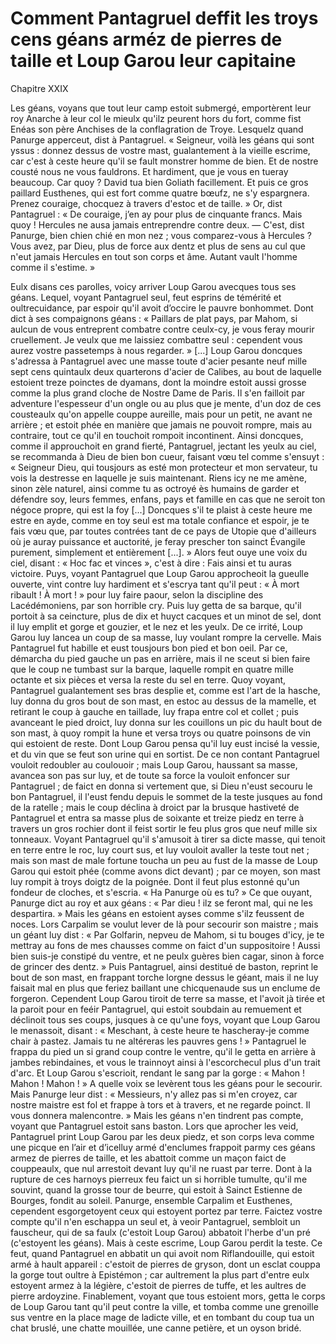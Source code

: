 # Comment Pantagruel deffit les troys cens géans arméz de pierres de taille et Loup Garou leur capitaine
Chapitre XXIX

Les géans, voyans que tout leur camp estoit submergé, emportèrent leur roy Anarche à leur col le mieulx qu'ilz peurent hors du fort, comme fist Enéas son père Anchises de la conflagration de Troye. Lesquelz quand Panurge apperceut, dist à Pantagruel.
« Seigneur, voilà les géans qui sont yssus : donnez dessus de vostre mast, gualantement à la vieille escrime, car c'est à ceste heure qu'il se fault monstrer homme de bien. Et de nostre cousté nous ne vous fauldrons. Et hardiment, que je vous en tueray beaucoup. Car quoy ? David tua bien Goliath facillement. Et puis ce gros paillard Eusthenes, qui est fort comme quatre bœufz, ne s'y espargnera. Prenez couraige, chocquez à travers d'estoc et de taille. »
Or, dist Pantagruel :
« De couraige, j’en ay pour plus de cinquante francs. Mais quoy ! Hercules ne ausa jamais entreprendre contre deux.
— C'est, dist Panurge, bien chien chié en mon nez ; vous comparez-vous à Hercules ? Vous avez, par Dieu, plus de force aux dentz et plus de sens au cul que n'eut jamais Hercules en tout son corps et âme. Autant vault l'homme comme il s'estime. »
	
Eulx disans ces parolles, voicy arriver Loup Garou avecques tous ses géans. Lequel, voyant Pantagruel seul, feut esprins de témérité et oultrecuidance, par espoir qu'il avoit d’occire le pauvre bonhommet. Dont dict à ses compaignons géans :
« Paillars de plat pays, par Mahom, si aulcun de vous entreprent combatre contre ceulx-cy, je vous feray mourir cruellement. Je veulx que me laissiez combattre seul : cependent vous aurez vostre passetemps à nous regarder. »
[...]
Loup Garou doncques s'adressa à Pantagruel avec une masse toute d'acier pesante neuf mille sept cens quintaulx deux quarterons d'acier de Calibes, au bout de laquelle estoient treze poinctes de dyamans, dont la moindre estoit aussi grosse comme la plus grand cloche de Nostre Dame de Paris. Il s'en failloit par adventure l'espesseur d'un ongle ou au plus que je mente, d'un doz de ces cousteaulx qu'on appelle couppe aureille, mais pour un petit, ne avant ne arrière ; et estoit phée en manière que jamais ne pouvoit rompre, mais au contraire, tout ce qu'il en touchoit rompoit incontinent.
Ainsi doncques, comme il approuchoit en grand fierté, Pantagruel, jectant les yeulx au ciel, se recommanda à Dieu de bien bon cueur, faisant vœu tel comme s'ensuyt :
« Seigneur Dieu, qui tousjours as esté mon protecteur et mon servateur, tu vois la destresse en laquelle je suis maintenant. Riens icy ne me amène, sinon zèle naturel, ainsi comme tu as octroyé ès humains de garder et défendre soy, leurs femmes, enfans, pays et famille en cas que ne seroit ton négoce propre, qui est la foy [...] Doncques s'il te plaist à ceste heure me estre en ayde, comme en toy seul est ma totale confiance et espoir, je te fais vœu que, par toutes contrées tant de ce pays de Utopie que d'ailleurs où je auray puissance et auctorité, je feray prescher ton sainct Évangile purement, simplement et entièrement [...]. »
Alors feut ouye une voix du ciel, disant : « Hoc fac et vinces », c'est à dire : Fais ainsi et tu auras victoire.
Puys, voyant Pantagruel que Loup Garou approcheoit la gueulle ouverte, vint contre luy hardiment et s'escrya tant qu'il peut : « À mort ribault ! À mort ! » pour luy faire paour, selon la discipline des Lacédémoniens, par son horrible cry. Puis luy getta de sa barque, qu'il portoit à sa ceincture, plus de dix et huyct cacques et un minot de sel, dont il luy emplit et gorge et gouzier, et le nez et les yeulx.
De ce irrité, Loup Garou luy lancea un coup de sa masse, luy voulant rompre la cervelle. Mais Pantagruel fut habille et eust tousjours bon pied et bon oeil. Par ce, démarcha du pied gauche un pas en arrière, mais il ne sceut si bien faire que le coup ne tumbast sur la barque, laquelle rompit en quatre mille octante et six pièces et versa la reste du sel en terre.
Quoy voyant, Pantagruel gualantement ses bras desplie et, comme est l'art de la hasche, luy donna du gros bout de son mast, en estoc au dessus de la mamelle, et retirant le coup à gauche en taillade, luy frapa entre col et collet ; puis avanceant le pied droict, luy donna sur les couillons un pic du hault bout de son mast, à quoy rompit la hune et versa troys ou quatre poinsons de vin qui estoient de reste. Dont Loup Garou pensa qu'il luy eust incisé la vessie, et du vin que se feut son urine qui en sortist.
De ce non contant Pantagruel vouloit redoubler au coulouoir ; mais Loup Garou, haussant sa masse, avancea son pas sur luy, et de toute sa force la vouloit enfoncer sur Pantagruel ; de faict en donna si vertement que, si Dieu n'eust secouru le bon Pantagruel, il l'eust fendu depuis le sommet de la teste jusques au fond de la ratelle ; mais le coup déclina à droict par la brusque hastiveté de Pantagruel et entra sa masse plus de soixante  et treize piedz en terre à travers un gros rochier dont il feist sortir le feu plus gros que neuf mille six tonneaux.
Voyant Pantagruel qu'il s'amusoit à tirer sa dicte masse, qui tenoit en terre entre le roc, luy court sus, et luy vouloit avaller la teste tout net ; mais son mast de male fortune toucha un peu au fust de la masse de Loup Garou qui estoit phée (comme avons dict devant) ; par ce moyen, son mast luy rompit à troys doigtz de la poignée. Dont il feut plus estonné qu'un fondeur de cloches, et s'escria.
« Ha Panurge où es tu? »
Ce que ouyant, Panurge dict au roy et aux géans :
« Par dieu ! ilz se feront mal, qui ne les despartira. »
Mais les géans en estoient ayses comme s'ilz feussent de noces.
Lors Carpalim se voulut lever de là pour secourir son maistre ; mais un géant luy dist :
« Par Golfarin, nepveu de Mahom, si tu bouges d'icy, je te mettray au fons de mes chausses comme on faict d'un suppositoire ! Aussi bien suis-je constipé du ventre, et ne peulx guères bien cagar, sinon à force de grincer des dentz. »
Puis Pantagruel, ainsi destitué de baston, reprint le bout de son mast, en frappant torche lorgne dessus le géant, mais il ne luy faisait mal en plus que feriez baillant une chicquenaude sus un enclume de forgeron.
Cependent Loup Garou tiroit de terre sa masse, et l'avoit jà tirée et la paroit pour en feéir Pantagruel, qui estoit soubdain au remuement et déclinoit tous ses coups, jusques à ce qu'une foys, voyant que Loup Garou le menassoit, disant :
« Meschant, à ceste heure te hascheray-je comme chair à pastez. Jamais tu ne altéreras les pauvres gens ! »
Pantagruel le frappa du pied un si grand coup contre le ventre, qu'il le getta en arrière à jambes rebindaines, et vous le trainnoyt ainsi à l'escorchecul plus d'un trait d'arc. 	Et Loup Garou s'escrioit, rendant le sang par la gorge : « Mahon ! Mahon ! Mahon ! »
A quelle voix se levèrent tous les géans pour le secourir. Mais Panurge leur dist :  	« Messieurs, n'y allez pas si m'en croyez, car nostre maistre est fol et frappe à tors et à travers, et ne regarde poinct. Il vous donnera malencontre. »
Mais les géans n'en tindrent pas compte, voyant que Pantagruel estoit sans baston.
Lors que aprocher les veid, Pantagruel print Loup Garou par les deux piedz, et son corps leva comme une picque en l’air et d’icelluy armé d'enclumes frappoit parmy ces géans armez de pierres de taille, et les abattoit comme un maçon faict de couppeaulx, que nul arrestoit devant luy qu'il ne ruast par terre. Dont à la rupture de ces harnoys pierreux feu faict un si horrible tumulte, qu'il me souvint, quand la grosse tour de beurre, qui estoit à Sainct Estienne de Bourges, fondit au soleil. Panurge, ensemble Carpalim et Eusthenes, cependent esgorgetoyent ceux qui estoyent portez par terre.
Faictez vostre compte qu'il n'en eschappa un seul et, à veoir Pantagruel, sembloit un fauscheur, qui de sa faulx (c'estoit Loup Garou) abbatoit l'herbe d'un pré (c'estoyent les géans). Mais à ceste escrime, Loup Garou perdit la teste. Ce feut, quand Pantagruel en abbatit un qui avoit nom Riflandouille, qui estoit armé à hault appareil : c'estoit de pierres de gryson, dont un esclat couppa la gorge tout oultre à Epistémon ; car aultrement la plus part d'entre eulx estoyent armez à la légière, c'estoit de pierres de tuffe, et les aultres de pierre ardoyzine.
Finablement, voyant que tous estoient mors, getta le corps de Loup Garou tant qu'il peut contre la ville, et tomba comme une grenoille sus ventre en la place mage de ladicte ville, et en tombant du coup tua un chat bruslé, une chatte mouillée, une canne petière, et un oyson bridé.
